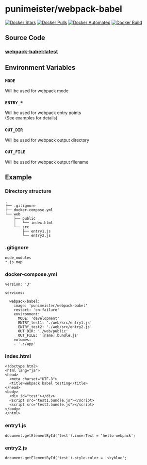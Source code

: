 # punimeister/webpack-babel

[![Docker Stars](https://img.shields.io/docker/stars/punimeister/webpack-babel.svg)](https://hub.docker.com/r/punimeister/webpack-babel/)
[![Docker Pulls](https://img.shields.io/docker/pulls/punimeister/webpack-babel.svg)](https://hub.docker.com/r/punimeister/webpack-babel/)
[![Docker Automated](https://img.shields.io/docker/automated/punimeister/webpack-babel.svg)](https://hub.docker.com/r/punimeister/webpack-babel/)
[![Docker Build](https://img.shields.io/docker/build/punimeister/webpack-babel.svg)](https://hub.docker.com/r/punimeister/webpack-babel/)

## Source Code

### [webpack-babel:latest](https://github.com/punimeister/docker-webpack-babel/tree/master/latest)

## Environment Variables

### `MODE`

Will be used for webpack mode

### `ENTRY_*`

Will be used for webpack entry points  
(See examples for details)

### `OUT_DIR`

Will be used for webpack output directory

### `OUT_FILE`

Will be used for webpack output filename

## Example

### Directory structure

```
.
├── .gitignore
├── docker-compose.yml
└── web
    ├── public
    │   └── index.html
    └── src
        ├── entry1.js
        └── entry2.js
```

### .gitignore

```
node_modules
*.js.map
```

### docker-compose.yml

```
version: '3'

services:

  webpack-babel:
    image: 'punimeister/webpack-babel'
    restart: 'on-failure'
    environment:
      MODE: 'development'
      ENTRY_test1: './web/src/entry1.js'
      ENTRY_test2: './web/src/entry2.js'
      OUT_DIR: './web/public'
      OUT_FILE: '[name].bundle.js'
    volumes:
    - '.:/app'
```

### index.html

```
<!doctype html>
<html lang="ja">
<head>
  <meta charset="UTF-8">
  <title>webpack babel testing</title>
</head>
<body>
  <div id="test"></div>
  <script src="test1.bundle.js"></script>
  <script src="test2.bundle.js"></script>
</body>
</html>
```

### entry1.js

```
document.getElementById('test').innerText = 'hello webpack';
```

### entry2.js

```
document.getElementById('test').style.color = 'skyblue';
```
